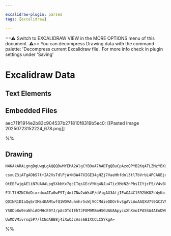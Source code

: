 ```yaml
---

excalidraw-plugin: parsed
tags: [excalidraw]

---
```

==⚠  Switch to EXCALIDRAW VIEW in the MORE OPTIONS menu of this document. ⚠== You can decompress Drawing data with the command palette: 'Decompress current Excalidraw file'. For more info check in plugin settings under 'Saving'


# Excalidraw Data

## Text Elements
## Embedded Files
aec711f1914e2b83c904537b271810f8319b5ec0: [[Pasted Image 20250723152224_678.png]]

%%
## Drawing
```compressed-json
N4KAkARALgngDgUwgLgAQQQDwMYEMA2AlgCYBOuA7hADTgQBuCpAzoQPYB2KqATLZMzYBXUtiRoIACyhQ4zZAHoFAc0JRJQgEYA6bGwC2CgF7N6hbEcK4OCtptbErHALRY8RMpWdx8Q1TdIEfARcZgRmBShcZQUebQBGAGZtAAYaOiCEfQQOKGZuAG1wMFAwMogSbgg4CmYAKWwANQBZABYEAEUAVgANDoBhNnoAVTqACSMAOXSyyFhEKsJ9aKR+

csxuZ3iATgAObS7t+IA2VsTdlPjW+N3W47XIGE34gHZj7VaeHhfdnl3tl7bVrbL4PCAUEjqbhdM7aX6JY4pF6fF4pLpdF5gyQIQjKaTcRIpbZg6zKYLcFJg5hQUhsADWCEG+DYpCqNOszDguECuRm5U0uGwdOUtKEHGITJZbPIHE53JyUD5kAAZoR8PgAMqwckSQQeJUQam0hkAdUhkm4fGKAhp9IQWpgOvQesqYNFeI44XyaHiYLYXOwaiePpSl

OtEBFwjgAEliN7UAUALpg5XkbKx7gcITqsGEcVYKq4NJu4Tiz3MeNZnPhsIIYjcF5/V4vBGJMGMFjsLhoNvhjusTiTThibhXH7bRJdNHE8OEZgAEUyUDr3GVBDCYM0peIAFFgtlcpXs/gwUI4MRcMv6z6Xl1EjxTolEtsurte7MIEQOHTM8ewcyhRXNA13wDcayiKAhHjaockcDhlANVVggzCRcAQbAXnieJlR2K4EB4TQ32wbYUlaO8Xk0b4bni

FJlTfHZNC6dDixrdxxATa0wF9Tj4mtZNw2wWk4F/dVigAX3AfjIFwOA4C1S92NKOZsWyKoiDxRU1gYQgEAoAAhQVhVFcVJVZCQAGJlSs6y+QgbARB5KBo2XfQtWNRk2GZMz0HM+IED8vzbPs0hHOcrIDKFSMxQlTypQkdlZS5RygochUwv0AAxNVNW1djDU811ijs1LcnSty7TNYgoTQK1ymC0KXPKhkHSdfL9S0+q0pcgAlYQPS9UcOpKpyXIAe

QDINR1DIaQq6rIMs4KAMtwfQ1WDVAuhmhr5sWjVCCMdieDDOrhvSgAVLAoAAQXU7t0GCZVNKKzrSsaqJSGukK2AobFcGvVAqxPZ7TpcndxSur6fpCf6IG5WkqC2ub9Ah+GzvgPLjPrLTmEEzz8B6bhWmBbQ9kwnh4lfI7EniHhNqKnHaXVABNaE7zhHhziwoln2OY5MSKow2AMbglMgegCCEdjeLKMTEderJeui8toMx2yRRIPaDstY7IHV4gtQQ

YS0Dp8o9eaNhiAQMHcE0YJ/pAsDTdIEhTJF8M9M8mHSGUAUAApycxXhXmoIPA5SA4AEoDW6hBlGzbkqm9v2OcpXhCRDlOQ/Droo/EuWoCahBxqgLsj2rcpUxWhAY/zZ34Ldj8chtu3uBpSWwWwIgjdQNuEDBDgq9b0h2/DYQoC/dje7zoq7AAK3QvINQHuBzct63baA1AHb7orBRLxgzqF/AG/KeY8rCYJsBLzgDXs6kDDRhY0EB/82EA+31x3j9

UwMDVMivrsq5P7/lCNdABB8j4iXwOJcAss6BIXCCLCSYkgA=
```
%%